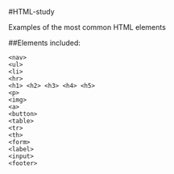 #HTML-study

Examples of the most common HTML elements

##Elements included:

    <nav>
    <ul>
    <li>
    <hr>
    <h1> <h2> <h3> <h4> <h5>
    <p>
    <img>
    <a>
    <button>
    <table>
    <tr>
    <th>
    <form>
    <label>
    <input>
    <footer>

